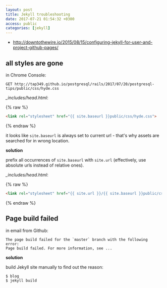 ```yaml
---
layout: post
title: Jekyll troubleshooting
date: 2017-07-21 01:54:32 +0300
access: public
categories: [jekyll]
---
```


<!-- more -->

- <http://downtothewire.io/2015/08/15/configuring-jekyll-for-user-and-project-github-pages/>

## all styles are gone

in Chrome Console:

```
GET http://tap349.github.io/postgresql/rails/2017/07/20/postgresql-tips/public/css/hyde.css
```

_\_includes/head.html_:

{% raw %}
```html
<link rel="stylesheet" href="{{ site.baseurl }}public/css/hyde.css">
```
{% endraw %}

it looks like `site.baseurl` is always set to current url - that's why
assets are searched for in wrong location.

**solution**

prefix all occurrences of `site.baseurl` with `site.url`
(effectively, use absolute urls instead of relative ones).

_\_includes/head.html_:

{% raw %}
```html
<link rel="stylesheet" href="{{ site.url }}/{{ site.baseurl }}public/css/hyde.css">
```
{% endraw %}

## Page build failed

in email from Github:

```
The page build failed for the `master` branch with the following error:
Page build failed. For more information, see ...
```

**solution**

build Jekyll site manually to find out the reason:

```sh
$ blog
$ jekyll build
```
